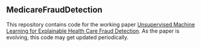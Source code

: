 ## MedicareFraudDetection
This repository contains code for the working paper [Unsupervised Machine Learning for Explainable Health Care Fraud Detection](https://www.nber.org/system/files/working_papers/w30946/w30946.pdf).
As the paper is evolving, this code may get updated periodically.
